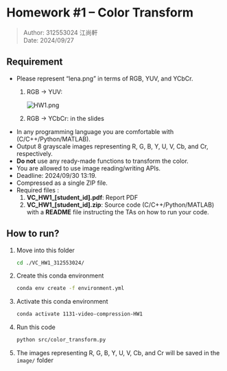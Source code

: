 # Homework #1 – Color Transform

> Author: 312553024 江尚軒  
> Date: 2024/09/27

## Requirement

<!-- ![HW1.png](HW1.png) -->

- Please represent “lena.png” in terms of RGB, YUV, and YCbCr.
    1. RGB -> YUV:
        
        ![HW1.png](https://wikimedia.org/api/rest_v1/media/math/render/svg/d419c358491015293e9e83a23c3cdba62be2da2f)
        
    2. RGB -> YCbCr: in the slides
- In any programming language you are comfortable with (C/C++/Python/MATLAB).
- Output 8 grayscale images representing R, G, B, Y, U, V, Cb, and Cr, respectively.
- **Do not** use any ready-made functions to transform the color.
- You are allowed to use image reading/writing APIs.
- Deadline: 2024/09/30 13:19.
- Compressed as a single ZIP file.
- Required files :
    1. **VC_HW1_[student_id].pdf**: Report PDF
    2. **VC_HW1_[student_id].zip**: Source code (C/C++/Python/MATLAB) with a **README** file instructing the TAs on how to run your code.

## How to run?

1. Move into this folder
    
    ```bash
    cd ./VC_HW1_312553024/
    ```
    
2. Create this conda environment
    
    ```bash
    conda env create -f environment.yml
    ```
    
3. Activate this conda environment
    
    ```bash
    conda activate 1131-video-compression-HW1
    ```
    
4. Run this code
    
    ```bash
    python src/color_transform.py
    ```
    
5. The images representing R, G, B, Y, U, V, Cb, and Cr will be saved in the `image/` folder